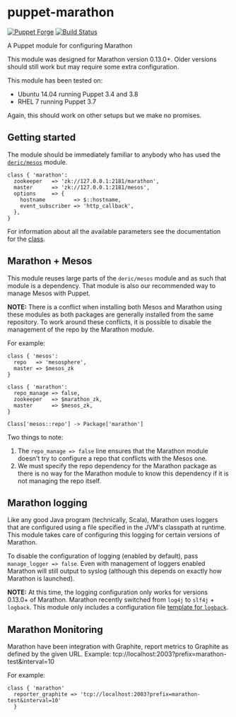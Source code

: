 # puppet-marathon

[![Puppet
Forge](http://img.shields.io/puppetforge/v/praekeltfoundation/marathon.svg)](https://forge.puppetlabs.com/praekeltfoundation/marathon)
[![Build Status](https://travis-ci.org/praekeltfoundation/puppet-marathon.svg?branch=develop)](https://travis-ci.org/praekeltfoundation/puppet-marathon)

A Puppet module for configuring Marathon

This module was designed for Marathon version 0.13.0+. Older versions should still work but may require some extra configuration.

This module has been tested on:
 - Ubuntu 14.04 running Puppet 3.4 and 3.8
 - RHEL 7 running Puppet 3.7

Again, this should work on other setups but we make no promises.

## Getting started
The module should be immediately familiar to anybody who has used the [`deric/mesos`](https://github.com/deric/puppet-mesos) module.

```puppet
class { 'marathon':
  zookeeper   => 'zk://127.0.0.1:2181/marathon',
  master      => 'zk://127.0.0.1:2181/mesos',
  options     => {
    hostname         => $::hostname,
    event_subscriber => 'http_callback',
  },
}
```

For information about all the available parameters see the documentation for the [class](manifests/init.pp).

## Marathon + Mesos
This module reuses large parts of the `deric/mesos` module and as such that module is a dependency. That module is also our recommended way to manage Mesos with Puppet.

**NOTE:** There is a conflict when installing both Mesos and Marathon using these modules as both packages are generally installed from the same repository. To work around these conflicts, it is possible to disable the management of the repo by the Marathon module.

For example:
```puppet
class { 'mesos':
  repo   => 'mesosphere',
  master => $mesos_zk
}

class { 'marathon':
  repo_manage => false,
  zookeeper   => $marathon_zk,
  master      => $mesos_zk,
}

Class['mesos::repo'] -> Package['marathon']
```

Two things to note:
 1. The `repo_manage => false` line ensures that the Marathon module doesn't try to configure a repo that conflicts with the Mesos one.
 2. We must specify the repo dependency for the Marathon package as there is no way for the Marathon module to know this dependency if it is not managing the repo itself.


## Marathon logging
Like any good Java program (technically, Scala), Marathon uses loggers that are configured using a file specified in the JVM's classpath at runtime. This module takes care of configuring this logging for certain versions of Marathon.

To disable the configuration of logging (enabled by default), pass `manage_logger => false`. Even with management of loggers enabled Marathon will still output to syslog (although this depends on exactly how Marathon is launched).

**NOTE:** At this time, the logging configuration only works for versions 0.13.0+ of Marathon. Marathon recently switched from `log4j` to `slf4j` + `logback`. This module only includes a configuration file [template for `logback`](templates/logback.xml.erb).

## Marathon Monitoring
Marathon have been integration with Graphite, report metrics to Graphite as defined by the given URL. Example: tcp://localhost:2003?prefix=marathon-test&interval=10 

For example:
```puppet
class { 'marathon'
  reporter_graphite => 'tcp://localhost:2003?prefix=marathon-test&interval=10'
  }
```

